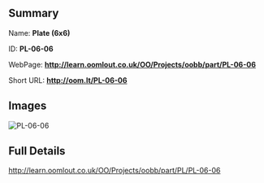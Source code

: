 

## Summary
 
Name: __Plate (6x6)__

ID: __PL-06-06__

WebPage: __http://learn.oomlout.co.uk/OO/Projects/oobb/part/PL-06-06__

Short URL: __http://oom.lt/PL-06-06__


## Images
![PL-06-06](http://oomlout.com/oomlout-OOBB/part/PL/PL-06-06/OOBB-PL-06-06_420.png)




## Full Details

 http://learn.oomlout.co.uk/OO/Projects/oobb/part/PL/PL-06-06

